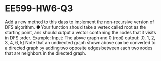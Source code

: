 # EE599-HW6-Q3
Add a new method to this class to implement the non-recursive version of DFS algorithm. ● Your function should take a vertex called root as the starting point, and should output a vector containing the nodes that it visits in DFS order.  Example:  Input: The above graph and 0 (root) output: [0, 1, 2, 3, 4, 6, 5] Note that an undirected graph shown above can be converted to a directed graph by adding two opposite edges between each two nodes that are neighbors in the directed graph.

